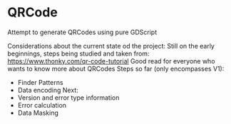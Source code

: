 # QRCode
Attempt to generate QRCodes using pure GDScript

Considerations about the current state od the project:
Still on the early beginnings, steps being studied and taken from:
https://www.thonky.com/qr-code-tutorial
Good read for everyone who wants to know more about QRCodes
Steps so far (only encompasses V1):
 - Finder Patterns
 - Data encoding
Next:
 - Version and error type information
 - Error calculation
 - Data Masking

